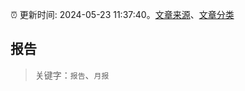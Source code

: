:alarm_clock: 更新时间: 2024-05-23 11:37:40。[文章来源](/README.md)、[文章分类](/TAGS.md)

## 报告


> 关键字：`报告`、`月报`



